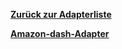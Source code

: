 [**Zurück zur Adapterliste**](/adapterref/adapterliste.md)

[**Amazon-dash-Adapter**](/adapterref/docs/iobroker.amazon-dash/de/README.md)
